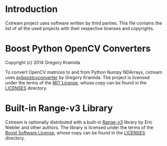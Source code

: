Introduction
============

Cxtream project uses software written by third parties. This file
contains the list of all the used projects with their respective licenses
and copyrights.

Boost Python OpenCV Converters
==============================

Copyright (c) 2014 Gregory Kramida

To convert OpenCV matrices to and from Python Numpy NDArrays, cxtream uses
[pyboostcvconverter](https://github.com/Algomorph/pyboostcvconverter)
by Gregory Kramida. The project is licensed under the terms of the
[MIT License](LICENSES/MIT_License.txt), whose copy can be found in the
[LICENSES](LICENSES) directory.


Built-in Range-v3 Library
=========================

Cxtream is optionally distributed with a built-in
[Range-v3](https://github.com/ericniebler/range-v3) library by Eric Niebler and
other authors. The library is licensed under the terms of the
[Boost Software License](LICENSES/Boost_Software_License.txt), whose copy can be
found in the [LICENSES](LICENSES) directory.
